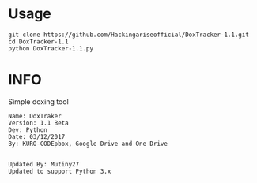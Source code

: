 # Usage
    git clone https://github.com/Hackingariseofficial/DoxTracker-1.1.git
    cd DoxTracker-1.1
    python DoxTracker-1.1.py
# INFO
Simple doxing tool

    Name: DoxTraker
    Version: 1.1 Beta
    Dev: Python
    Date: 03/12/2017
    By: KURO-CODEpbox, Google Drive and One Drive
    
    
    Updated By: Mutiny27
    Updated to support Python 3.x